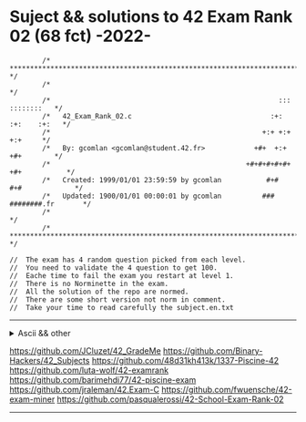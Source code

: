# Suject && solutions to 42 Exam Rank 02 (68 fct) -2022-

```
		/* ************************************************************************** */
		/*                                                                            */
		/*                                                        :::      ::::::::   */
		/*   42_Exam_Rank_02.c                                  :+:      :+:    :+:   */
		/*                                                    +:+ +:+         +:+     */
		/*   By: gcomlan <gcomlan@student.42.fr>            +#+  +:+       +#+        */
		/*                                                +#+#+#+#+#+   +#+           */
		/*   Created: 1999/01/01 23:59:59 by gcomlan           #+#    #+#             */
		/*   Updated: 1900/01/01 00:00:01 by gcomlan          ###   ########.fr       */
		/*                                                                            */
		/* ************************************************************************** */

//	The exam has 4 random question picked from each level.
//	You need to validate the 4 question to get 100.
//	Eache time to fail the exam you restart at level 1.
//	There is no Norminette in the exam.
// 	All the solution of the repo are normed.
// 	There are some short version not norm in comment.
//	Take your time to read carefully the subject.en.txt
```

----

<details>
<summary>Ascii && other</summary>
## DIGIT
0 (48) 1 (49) 2 (50) 3 (51) 4 (52) 5 (53) 6 (54) 7 (55) 8 (56) 9 (57)

##ALPHA

A (65) B (66) C (67) D (68) E (69) F (70) G (71) H (72) I (73) J (74) K (75) L (76) M (77) N (78) O (79) P (80) Q (81) R (82) S (83) T (84) U (85) V (86) W (87) X (88) Y (89) Z (90)

a (97) b (98) c (99) d (100) e (101) f (102) g (103) h (104) i (105) j (106) k (107) l (108) m (109) n (110) o (111) p (112) q (113) r (114) s (115) t (116) u (117) v (118) w (119) x (120) y (121) z (122)

Underscore _ (95)
Space   (32) // + 32 pour changer en minuscule
Plus sign '+' (43)
Minus sign '-' (45)
Diviser sign '/' (47)
Modulo sign % (37)
isspace();
Horizontal tab '\t' (9)
Vertiacal tab '\v' (11)
New Line  \n (10)
Form feed '\f' (12)
Carriage return '\r' (13)

str[idx] += 32; put in lowecase
str[idx] -= 32; put in upercase

printf - > #include <stdio.h>
malloc - > #include <stdlib.h>
NULL && size_t -> #include <stddef.h>

alway return the type of your fct
alway nit your varible
inc your idx directly when you enter a while loop
alway secure your malloc just after initialized
comment main if ask a fonction

make tab of same logic

sting manipulation
linked list
argument
etc


argument vector table

0 program name
1
2
4

argc -> argument cunt eauql
argv -> argument vector

</details>

https://github.com/JCluzet/42_GradeMe
https://github.com/Binary-Hackers/42_Subjects
https://github.com/48d31kh413k/1337-Piscine-42
https://github.com/luta-wolf/42-examrank
https://github.com/barimehdi77/42-piscine-exam
https://github.com/jraleman/42.Exam-C
https://github.com/fwuensche/42-exam-miner
https://github.com/pasqualerossi/42-School-Exam-Rank-02

----
